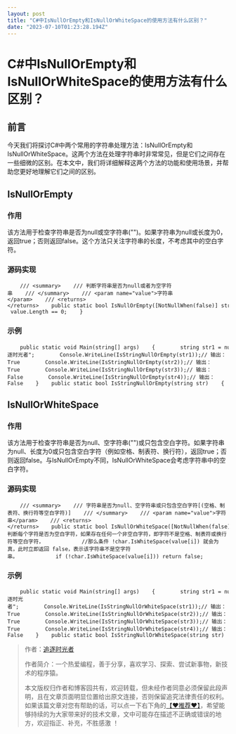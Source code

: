 ```yaml
---
layout: post
title: "C#中IsNullOrEmpty和IsNullOrWhiteSpace的使用方法有什么区别？"
date: "2023-07-10T01:23:28.194Z"
---
```

C#中IsNullOrEmpty和IsNullOrWhiteSpace的使用方法有什么区别？
==============================================

前言
--

今天我们将探讨C#中两个常用的字符串处理方法：IsNullOrEmpty和IsNullOrWhiteSpace。这两个方法在处理字符串时非常常见，但是它们之间存在一些细微的区别。在本文中，我们将详细解释这两个方法的功能和使用场景，并帮助您更好地理解它们之间的区别。

IsNullOrEmpty
-------------

### 作用

该方法用于检查字符串是否为null或空字符串("")。如果字符串为null或长度为0，返回true；否则返回false。这个方法只关注字符串的长度，不考虑其中的空白字符。

### 源码实现

        /// <summary>    /// 判断字符串是否为null或者为空字符串    /// </summary>    /// <param name="value">字符串</param>    /// <returns></returns>    public static bool IsNullOrEmpty([NotNullWhen(false)] string? value)    {        return value == null || value.Length == 0;    }

### 示例

        public static void Main(string[] args)    {        string str1 = null;        string str2 = "";        string str3 = " ";        string str4 = "追逐时光者";        Console.WriteLine(IsStringNullOrEmpty(str1));// 输出：True        Console.WriteLine(IsStringNullOrEmpty(str2));// 输出：True        Console.WriteLine(IsStringNullOrEmpty(str3));// 输出：False        Console.WriteLine(IsStringNullOrEmpty(str4));// 输出：False    }    public static bool IsStringNullOrEmpty(string str)    {        return string.IsNullOrEmpty(str);    }

IsNullOrWhiteSpace
------------------

### 作用

该方法用于检查字符串是否为null、空字符串("")或只包含空白字符。如果字符串为null、长度为0或只包含空白字符（例如空格、制表符、换行符），返回true；否则返回false。与IsNullOrEmpty不同，IsNullOrWhiteSpace会考虑字符串中的空白字符。

### 源码实现

        /// <summary>    /// 字符串是否为null、空字符串或只包含空白字符[(空格、制表符、换行符等空白字符)]    /// </summary>    /// <param name="value">字符串</param>    /// <returns></returns>    public static bool IsNullOrWhiteSpace([NotNullWhen(false)] string? value)    {        if (value == null) return true;        for (int i = 0; i < value.Length; i++)        {            //判断每个字符是否为空白字符，如果存在任何一个非空白字符，即字符不是空格、制表符或换行符等空白字符，            //那么条件 !char.IsWhiteSpace(value[i]) 就会为真，此时立即返回 false，表示该字符串不是空字符串。            if (!char.IsWhiteSpace(value[i])) return false;        }        return true;    }

### 示例

        public static void Main(string[] args)    {        string str1 = null;        string str2 = "";        string str3 = " ";        string str4 = "追逐时光者";        Console.WriteLine(IsStringNullOrWhiteSpace(str1));// 输出：True        Console.WriteLine(IsStringNullOrWhiteSpace(str2));// 输出：True        Console.WriteLine(IsStringNullOrWhiteSpace(str3));// 输出：True        Console.WriteLine(IsStringNullOrWhiteSpace(str4));// 输出：False    }    public static bool IsStringNullOrWhiteSpace(string str)    {        return string.IsNullOrWhiteSpace(str);    }

> 作者：[追逐时光者](https://www.cnblogs.com/Can-daydayup/)
> 
> 作者简介：一个热爱编程，善于分享，喜欢学习、探索、尝试新事物，新技术的程序猿。
> 
> 本文版权归作者和博客园共有，欢迎转载，但未经作者同意必须保留此段声明，且在文章页面明显位置给出原文连接，否则保留追究法律责任的权利。如果该篇文章对您有帮助的话，可以点一下右下角的[【♥推荐♥】](javascript:void(0))，希望能够持续的为大家带来好的技术文章，文中可能存在描述不正确或错误的地方，欢迎指正、补充，不胜感激 ！